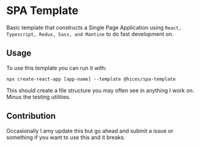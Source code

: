 # SPA Template

Basic template that constructs a Single Page Application using `React, Typescript, Redux, Sass, and Mantine` to do fast development on.

## Usage

To use this template you can run it with:

`npx create-react-app [app-name] --template @hices/spa-template`

This should create a file structure you may often see in anything I work on. Minus the testing utilities.

## Contribution

Occasionally I amy update this but go ahead and submit a issue or something if you want to use this and it breaks.